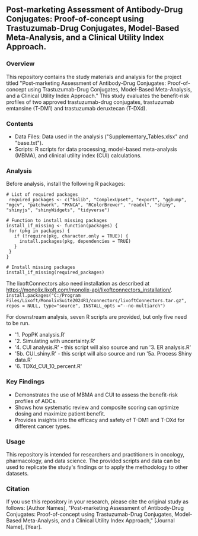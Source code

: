 ## Post-marketing Assessment of Antibody-Drug Conjugates: Proof-of-concept using Trastuzumab-Drug Conjugates, Model-Based Meta-Analysis, and a Clinical Utility Index Approach.

### Overview
This repository contains the study materials and analysis for the project titled "Post-marketing Assessment of Antibody-Drug Conjugates: Proof-of-concept using Trastuzumab-Drug Conjugates, Model-Based Meta-Analysis, and a Clinical Utility Index Approach." This study evaluates the benefit-risk profiles of two approved trastuzumab-drug conjugates, trastuzumab emtansine (T-DM1) and trastuzumab deruxtecan (T-DXd).

### Contents
* Data Files: Data used in the analysis ("Supplementary_Tables.xlsx" and "base.txt").
* Scripts: R scripts for data processing, model-based meta-analysis (MBMA), and clinical utility index (CUI) calculations.

### Analysis
Before analysis, install the following R packages:
   ```{r install required packages, include = FALSE}
   # List of required packages
    required_packages <- c("bslib", "ComplexUpset", "export", "ggbump", "mgcv", "patchwork", "PKNCA", "RColorBrewer", "readxl", "shiny", "shinyjs", "shinyWidgets", "tidyverse")

  # Function to install missing packages
  install_if_missing <- function(packages) {
    for (pkg in packages) {
      if (!require(pkg, character.only = TRUE)) {
        install.packages(pkg, dependencies = TRUE)
      }
    }
  }

  # Install missing packages
  install_if_missing(required_packages)
  ```

The lixoftConnectors also need installation as described at https://monolix.lixoft.com/monolix-api/lixoftconnectors_installation/.  
`install.packages("C:/Program Files/Lixoft/MonolixSuite2024R1/connectors/lixoftConnectors.tar.gz", repos = NULL, type="source", INSTALL_opts ="--no-multiarch")`

For downstream analysis, seven R scripts are provided, but only five need to be run.
* '1. PopPK analysis.R'
* '2. Simulating with uncertainty.R'
* '4. CUI analysis.R' - this script will also source and run '3. ER analysis.R'
* '5b. CUI_shiny.R' - this script will also source and run '5a. Process Shiny data.R'
* '6. TDXd_CUI_10_percent.R'

### Key Findings
* Demonstrates the use of MBMA and CUI to assess the benefit-risk profiles of ADCs.
* Shows how systematic review and composite scoring can optimize dosing and maximize patient benefit.
* Provides insights into the efficacy and safety of T-DM1 and T-DXd for different cancer types.

### Usage
This repository is intended for researchers and practitioners in oncology, pharmacology, and data science. The provided scripts and data can be used to replicate the study's findings or to apply the methodology to other datasets.

### Citation
If you use this repository in your research, please cite the original study as follows:
[Author Names], "Post-marketing Assessment of Antibody-Drug Conjugates: Proof-of-concept using Trastuzumab-Drug Conjugates, Model-Based Meta-Analysis, and a Clinical Utility Index Approach," [Journal Name], [Year].
